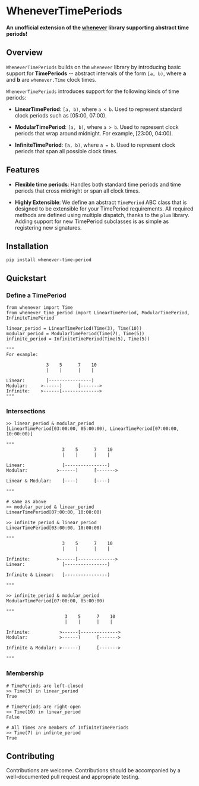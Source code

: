 # WheneverTimePeriods

**An unofficial extension of the [whenever](https://github.com/ariebovenberg/whenever) library supporting abstract time periods!**

## Overview
`WheneverTimePeriods` builds on the `whenever` library by introducing basic support for **TimePeriods** -- abstract intervals of the form `[a, b)`, where **a** and **b** are `whenever.Time` clock times.

`WheneverTimePeriods` introduces support for the following kinds of time periods:

* **LinearTimePeriod**: `[a, b)`, where `a < b`. Used to represent standard clock periods such as [05:00, 07:00).

* **ModularTimePeriod**: `[a, b)`, where `a > b`. Used to represent clock periods that wrap around midnight. For example, [23:00, 04:00).
* **InfiniteTimePeriod**: `[a, b)`, where `a = b`. Used to represent clock periods that span all possible clock times.

## Features
* **Flexible time periods**: Handles both standard time periods and time periods that cross midnight or span all clock times.

* **Highly Extensible**: We define an abstract `TimePeriod` ABC class that is designed to be extensible for your TimePeriod requirements. All required methods are defined using multiple dispatch, thanks to the `plum` library. Adding support for new TimePeriod subclasses is as simple as registering new signatures.

## Installation

```pip install whenever-time-period```

## Quickstart

### Define a TimePeriod

```python3
from whenever import Time
from whenever_time_period import LinearTimePeriod, ModularTimePeriod, InfiniteTimePeriod

linear_period = LinearTimePeriod(Time(3), Time(10))
modular_period = ModularTimePeriod(Time(7), Time(5))
infinite_period = InfiniteTimePeriod(Time(5), Time(5))

"""
For example:

               3    5      7    10
               |    |      |    |

Linear:        [----------------)
Modular:     >------)      [------->
Infinite:    >------[-------------->
"""

```

### Intersections

```python3
>> linear_period & modular_period
[LinearTimePeriod[03:00:00, 05:00:00), LinearTimePeriod[07:00:00, 10:00:00)]

"""
                     3    5      7    10
                     |    |      |    |

Linear:              [----------------)
Modular:           >------)      [------->

Linear & Modular:    [----)      [----)

"""

# same as above
>> modular_period & linear_period
LinearTimePeriod[07:00:00, 10:00:00)

>> infinite_period & linear_period
LinearTimePeriod[03:00:00, 10:00:00)

"""
                     3    5      7    10
                     |    |      |    |

Infinite:          >------[-------------->
Linear:              [----------------)

Infinite & Linear:   [----------------)

"""

>> infinite_period & modular_period
ModularTimePeriod[07:00:00, 05:00:00)

"""
                      3    5      7    10
                      |    |      |    |

Infinite:           >------[-------------->
Modular:            >------)      [------->

Infinite & Modular: >------)      [------->

"""
```

### Membership

```python3
# TimePeriods are left-closed
>> Time(3) in linear_period
True

# TimePeriods are right-open
>> Time(10) in linear_period
False

# All Times are members of InfiniteTimePeriods
>> Time(7) in infinte_period
True
```

## Contributing

Contributions are welcome. Contributions should be accompanied by a well-documented pull request and appropriate testing.